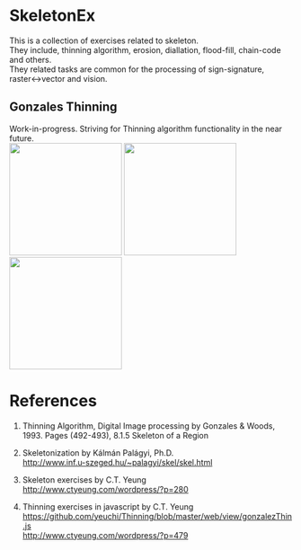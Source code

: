# SkeletonEx

This is a collection of exercises related to skeleton.\
They include, thinning algorithm, erosion, diallation, flood-fill, chain-code and others.\
They related tasks are common for the processing of sign-signature, raster<->vector and vision.

## Gonzales Thinning

Work-in-progress.  Striving for Thinning algorithm functionality in the near future. \
<img width="200" src="https://user-images.githubusercontent.com/1282659/103468126-7fe37180-4d1b-11eb-97a3-45037cf5b25e.png"> <img width="200" src="https://user-images.githubusercontent.com/1282659/103468124-7f4adb00-4d1b-11eb-888a-29d434a3bc1e.png"> <img width="200" src="https://user-images.githubusercontent.com/1282659/103468125-7fe37180-4d1b-11eb-893b-7e9d5c611e49.png"> 

# References

1. Thinning Algorithm, Digital Image processing by Gonzales & Woods, 1993. Pages (492-493), 8.1.5 Skeleton of a Region

2. Skeletonization by Kálmán Palágyi, Ph.D.\
http://www.inf.u-szeged.hu/~palagyi/skel/skel.html

3. Skeleton exercises by C.T. Yeung\
http://www.ctyeung.com/wordpress/?p=280

4. Thinning exercises in javascript by C.T. Yeung\
https://github.com/yeuchi/Thinning/blob/master/web/view/gonzalezThin.js \
http://www.ctyeung.com/wordpress/?p=479
